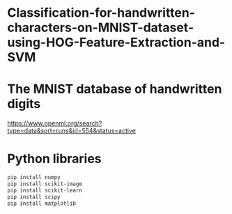 # Classification-for-handwritten-characters-on-MNIST-dataset-using-HOG-Feature-Extraction-and-SVM



# The MNIST database of handwritten digits
https://www.openml.org/search?type=data&sort=runs&id=554&status=active

# Python libraries
```bash
pip install numpy
pip install scikit-image
pip install scikit-learn
pip install scipy
pip install matplotlib
```
